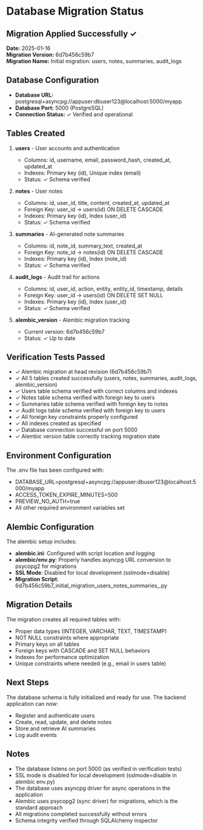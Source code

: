 # Database Migration Status

## Migration Applied Successfully ✓

**Date:** 2025-01-16  
**Migration Version:** 6d7b456c59b7  
**Migration Name:** Initial migration: users, notes, summaries, audit_logs

## Database Configuration

- **Database URL:** postgresql+asyncpg://appuser:dbuser123@localhost:5000/myapp
- **Database Port:** 5000 (PostgreSQL)
- **Connection Status:** ✓ Verified and operational

## Tables Created

1. **users** - User accounts and authentication
   - Columns: id, username, email, password_hash, created_at, updated_at
   - Indexes: Primary key (id), Unique index (email)
   - Status: ✓ Schema verified

2. **notes** - User notes
   - Columns: id, user_id, title, content, created_at, updated_at
   - Foreign Key: user_id → users(id) ON DELETE CASCADE
   - Indexes: Primary key (id), Index (user_id)
   - Status: ✓ Schema verified

3. **summaries** - AI-generated note summaries
   - Columns: id, note_id, summary_text, created_at
   - Foreign Key: note_id → notes(id) ON DELETE CASCADE
   - Indexes: Primary key (id), Index (note_id)
   - Status: ✓ Schema verified

4. **audit_logs** - Audit trail for actions
   - Columns: id, user_id, action, entity, entity_id, timestamp, details
   - Foreign Key: user_id → users(id) ON DELETE SET NULL
   - Indexes: Primary key (id), Index (user_id)
   - Status: ✓ Schema verified

5. **alembic_version** - Alembic migration tracking
   - Current version: 6d7b456c59b7
   - Status: ✓ Up to date

## Verification Tests Passed

- ✓ Alembic migration at head revision (6d7b456c59b7)
- ✓ All 5 tables created successfully (users, notes, summaries, audit_logs, alembic_version)
- ✓ Users table schema verified with correct columns and indexes
- ✓ Notes table schema verified with foreign key to users
- ✓ Summaries table schema verified with foreign key to notes
- ✓ Audit logs table schema verified with foreign key to users
- ✓ All foreign key constraints properly configured
- ✓ All indexes created as specified
- ✓ Database connection successful on port 5000
- ✓ Alembic version table correctly tracking migration state

## Environment Configuration

The .env file has been configured with:
- DATABASE_URL=postgresql+asyncpg://appuser:dbuser123@localhost:5000/myapp
- ACCESS_TOKEN_EXPIRE_MINUTES=500
- PREVIEW_NO_AUTH=true
- All other required environment variables set

## Alembic Configuration

The alembic setup includes:
- **alembic.ini**: Configured with script location and logging
- **alembic/env.py**: Properly handles asyncpg URL conversion to psycopg2 for migrations
- **SSL Mode**: Disabled for local development (sslmode=disable)
- **Migration Script**: 6d7b456c59b7_initial_migration_users_notes_summaries_.py

## Migration Details

The migration creates all required tables with:
- Proper data types (INTEGER, VARCHAR, TEXT, TIMESTAMP)
- NOT NULL constraints where appropriate
- Primary keys on all tables
- Foreign keys with CASCADE and SET NULL behaviors
- Indexes for performance optimization
- Unique constraints where needed (e.g., email in users table)

## Next Steps

The database schema is fully initialized and ready for use. The backend application can now:
- Register and authenticate users
- Create, read, update, and delete notes
- Store and retrieve AI summaries
- Log audit events

## Notes

- The database listens on port 5000 (as verified in verification tests)
- SSL mode is disabled for local development (sslmode=disable in alembic env.py)
- The database uses asyncpg driver for async operations in the application
- Alembic uses psycopg2 (sync driver) for migrations, which is the standard approach
- All migrations completed successfully without errors
- Schema integrity verified through SQLAlchemy inspector
